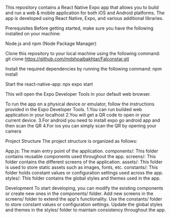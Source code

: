 This repository contains a React Native Expo app that allows you to build and run a web & mobile application for both iOS and Android platforms. The app is developed using React Native, Expo, and various additional libraries.

Prerequisites
Before getting started, make sure you have the following installed on your machine:

Node.js and npm (Node Package Manager)

Clone this repository to your local machine using the following command:
git clone https://github.com/mdshoaibakhtar/Falconstar.git

Install the required dependencies by running the following command:
npm install

Start the react-native-app:
npx expo start

This will open the Expo Developer Tools in your default web browser.

To run the app on a physical device or emulator, follow the instructions provided in the Expo Developer Tools.
1.You can run builded web application in your localhost
2.You will get a QR code to open in your current device.
3.For android you need to install expo go android app and then scan the QR
4.For ios you can simply scan the QR by opening your camera


Project Structure
The project structure is organized as follows:

App.js: The main entry point of the application.
components/: This folder contains reusable components used throughout the app.
screens/: This folder contains the different screens of the application.
assets/: This folder is used to store static assets such as images, fonts, etc.
constants/: This folder holds constant values or configuration settings used across the app.
styles/: This folder contains the global styles and themes used in the app.


Development
To start developing, you can modify the existing components or create new ones in the components/ folder.
Add new screens in the screens/ folder to extend the app's functionality.
Use the constants/ folder to store constant values or configuration settings.
Update the global styles and themes in the styles/ folder to maintain consistency throughout the app.